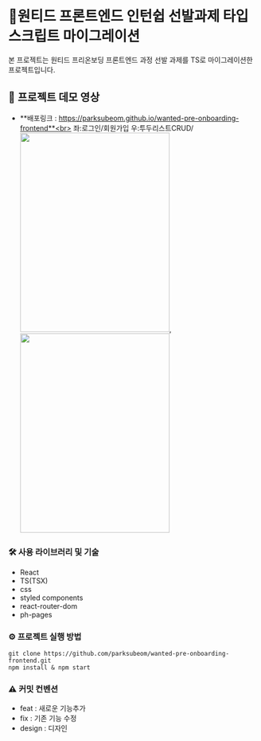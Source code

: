 # 🚀원티드 프론트엔드 인턴쉽 선발과제 타입스크립트 마이그레이션

본 프로젝트는 원티드 프리온보딩 프론트엔드 과정 선발 과제를 TS로 마이그레이션한 프로젝트입니다.

## 👀 프로젝트 데모 영상

- **배포링크 : https://parksubeom.github.io/wanted-pre-onboarding-frontend**<br>
  좌:로그인/회원가입 우:투두리스트CRUD/<br>
  <img src = "https://user-images.githubusercontent.com/104641096/230758070-df4981c0-609e-488b-8dd0-bfc93f28940a.gif" width = "300" height = "400"/>,<img src = "https://user-images.githubusercontent.com/104641096/230767388-10f7f981-0c62-44f8-86cc-3a2b8ef678f7.gif" width = "300" height = "400"/>

### 🛠️ 사용 라이브러리 및 기술

- React
- TS(TSX)
- css
- styled components
- react-router-dom
- ph-pages

### ⚙️ 프로젝트 실행 방법

```
git clone https://github.com/parksubeom/wanted-pre-onboarding-frontend.git
npm install & npm start
```

### ⚠️ 커밋 컨벤션

- feat : 새로운 기능추가
- fix : 기존 기능 수정
- design : 디자인
